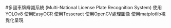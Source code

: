#多國車牌辨識系統 (Multi-National License Plate Recognition System)
使用YOLOv8
使用EasyOCR
使用Tesseract
使用OpenCV處理圖像
使用matplotlib視覺化呈現
